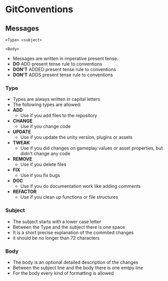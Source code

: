 # GitConventions
## Messages
```
<Type> <subject>

<Body>
```
* Messages are written in imperative present tense.
 * **DO**    ADD present tense rule to conventions
 * **DON'T** ADDED present tense rule to conventions
 * **DON'T** ADDS present tense rule to conventions

### Type
* Types are always written in capital letters
* The following types are allowed:
 * **ADD**
   * Use if you add files to the repository
 * **CHANGE**
   * Use if you change code
 * **UPDATE**
   * Use if you update the unity version, plugins or assets
 * **TWEAK**
   * Use if you did changes on gameplay values or asset properties, but didn't change any code
 * **REMOVE**
   * Use if you delete files
 * **FIX**
   * Use if you fix bugs
 * **DOC**
   * Use if you do documentation work like adding comments
 * **REFACTOR**
   * Use if you clean up functions or file structures

### Subject
* The subject starts with a lower case letter
* Between the Type and the subject there is one space
* It is a short precise explanation of the commited changes
* it should be no longer than 72 characters

### Body
* The body is an optional detailed description of the changes
* Between the subject line and the body there is one emtpy line
* For the body every kind of formatting is allowed
